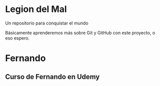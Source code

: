 # Legion del Mal
Un repositorio para conquistar el mundo

Básicamente aprenderemos más sobre Git y GitHub con este proyecto, o eso espero.


# Fernando


## Curso de Fernando en Udemy
